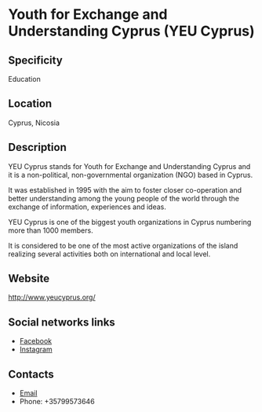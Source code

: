 # Youth for Exchange and Understanding Cyprus (YEU Cyprus)

## Specificity
Education

## Location
Cyprus, Nicosia

## Description
YEU Cyprus stands for Youth for Exchange and Understanding Cyprus and it is a non-political, non-governmental organization (NGO) based in Cyprus.

It was established in 1995 with the aim to foster closer co-operation and better understanding among the young people of the world through the exchange of information, experiences and ideas.

YEU Cyprus is one of the biggest youth organizations in Cyprus numbering more than 1000 members.

It is considered to be one of the most active organizations of the island realizing several activities both on international and local level.

## Website
http://www.yeucyprus.org/

## Social networks links
- [Facebook](https://www.facebook.com/yeucyprus)
- [Instagram](https://www.instagram.com/yeu_cyprus/)

## Contacts
- [Email](mailto:info@yeucyprus.org)
- Phone: +35799573646
